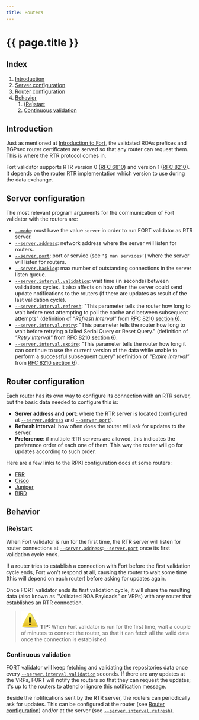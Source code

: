 ```yaml
---
title: Routers
---
```

 
# {{ page.title }}

## Index

1. [Introduction](#introduction)
2. [Server configuration](#server-configuration)
3. [Router configuration](#router-configuration)
4. [Behavior](#behavior)
	1. [(Re)start](#restart)
	2. [Continuous validation](#continuous-validation)

## Introduction

Just as mentioned at [Introduction to Fort](intro-fort.html), the validated ROAs prefixes and BGPsec router certificates are served so that any router can request them. This is where the RTR protocol comes in.

Fort validator supports RTR version 0 ([RFC 6810](https://tools.ietf.org/html/rfc6810)) and version 1 ([RFC 8210](https://tools.ietf.org/html/rfc8210)). It depends on the router RTR implementation which version to use during the data exchange.

## Server configuration

The most relevant program arguments for the communication of Fort validator with the routers are:
- [`--mode`](usage.html#--mode): must have the value `server` in order to run FORT validator as RTR server.
- [`--server.address`](usage.html#--serveraddress): network address where the server will listen for routers.
- [`--server.port`](usage.html#--serverport): port or service (see `‘$ man services’`) where the server will listen for routers.
- [`--server.backlog`](usage.html#--serverbacklog): max number of outstanding connections in the server listen queue.
- [`--server.interval.validation`](usage.html#--serverintervalvalidation): wait time (in seconds) between validations cycles. It also affects on how often the server could send update notifications to the routers (if there are updates as result of the last validation cycle).
- [`--server.interval.refresh`](usage.html#--serverintervalrefresh): "This parameter tells the router how long to wait before next attempting to poll the cache and between subsequent attempts" (definition of _"Refresh Interval"_ from [RFC 8210 section 6](https://tools.ietf.org/html/rfc8210#section-6)).
- [`--server.interval.retry`](usage.html#--serverintervalretry): "This parameter tells the router how long to wait before retrying a failed Serial Query or Reset Query." (definition of _"Retry Interval"_ from [RFC 8210 section 6](https://tools.ietf.org/html/rfc8210#section-6)).
- [`--server.interval.expire`](usage.html#--serverintervalexpire): "This parameter tells the router how long it can continue to use the current version of the data while unable to perform a successful subsequent query" (definition of _"Expire Interval"_ from [RFC 8210 section 6](https://tools.ietf.org/html/rfc8210#section-6)).

## Router configuration

Each router has its own way to configure its connection with an RTR server, but the basic data needed to configure this is:
- **Server address and port**: where the RTR server is located (configured at [`--server.address`](usage.html#--serveraddress) and [`--server.port`](usage.html#--serverport)).
- **Refresh interval**: how often does the router will ask for updates to the server.
- **Preference**: if multiple RTR servers are allowed, this indicates the preference order of each one of them. This way the router will go for updates according to such order.

Here are a few links to the RPKI configuration docs at some routers:
- [FRR](http://docs.frrouting.org/en/latest/bgp.html#prefix-origin-validation-using-rpki)
- [Cisco](https://www.cisco.com/c/en/us/td/docs/ios-xml/ios/iproute_bgp/command/irg-cr-book/bgp-a1.html#wp2807841905)
- [Juniper](https://www.juniper.net/documentation/en_US/junos/topics/reference/configuration-statement/validation-edit-routing-options.html)
- [BIRD](https://bird.network.cz/?get_doc&v=20&f=bird-6.html#ss6.13)

## Behavior

### (Re)start

When Fort validator is run for the first time, the RTR server will listen for router connections at [`--server.address`](usage.html#--serveraddress):[`--server.port`](usage.html#--serverport) once its first validation cycle ends.

If a router tries to establish a connection with Fort before the first validation cycle ends, Fort won't respond at all, causing the router to wait some time (this will depend on each router) before asking for updates again.

Once FORT validator ends its first validation cycle, it will share the resulting data (also known as "Validated ROA Payloads" or VRPs) with any router that establishes an RTR connection.

> ![img/warn.svg](img/warn.svg) **TIP:** When Fort validator is run for the first time, wait a couple of minutes to connect the router, so that it can fetch all the valid data once the connection is established.

### Continuous validation

FORT validator will keep fetching and validating the repositories data once every [`--server.interval.validation`](usage.html#--serverintervalvalidation) seconds. If there are any updates at the VRPs, FORT will notify the routers so that they can request the updates; it's up to the routers to attend or ignore this notification message.

Beside the notifications sent by the RTR server, the routers can periodically ask for updates. This can be configured at the router (see [Router configuration](#router-configuration)) and/or at the server (see [`--server.interval.refresh`](usage.html#--serverintervalrefresh)).

